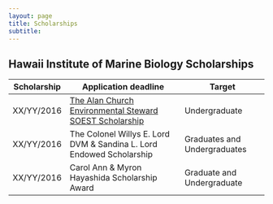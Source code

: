 ```yaml
---
layout: page
title: Scholarships
subtitle: 
---
```


Hawaii Institute of Marine Biology Scholarships
-------------------------------------


| Scholarship						         | Application deadline | Target |
| ---------- | -----------------------------------------------  | --------------------------------- |
| XX/YY/2016    | [The Alan Church Environmental Steward SOEST Scholarship](details/alan_church.html) | Undergraduate |
| XX/YY/2016   | The Colonel Willys E. Lord DVM & Sandina L. Lord Endowed Scholarship	 | Graduates and Undergraduates |
| XX/YY/2016 | Carol Ann & Myron Hayashida Scholarship Award | Graduate and Undergraduate 



